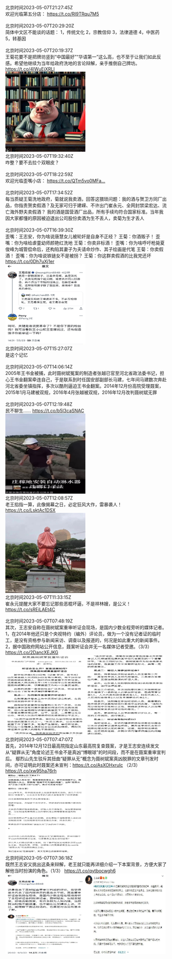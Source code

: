 北京时间2023-05-07T21:27:45Z<br>欢迎光临第五分店：
https://t.co/RI9TRqu7M5<br><br>北京时间2023-05-07T20:29:20Z<br>简体中文区不能谈的话题：
1，传统文化
2，宗教信仰
3，法律道德
4，中医药
5，转基因<br><br>北京时间2023-05-07T20:19:37Z<br>王菊花要不是把牌坊竖到“中国最好”“华语第一”这么高，也不至于让我们如此反感。希望他继续为当年给政府洗地的言论辩解，亲手推倒自己牌坊。 https://t.co/4lWuEjXRLI<br><img src='/temp/2023/1655185618144739329_0.jpg' width='250' height='250'><br>北京时间2023-05-07T19:32:40Z<br>咋整？要不去拉个双眼皮？<br><br>北京时间2023-05-07T18:22:59Z<br>欢迎光临歪嘴小店：
https://t.co/QTm5vo0MFa…<br><br>北京时间2023-05-07T17:34:52Z<br>每当质疑王菊洗地政府，菊就说我卖酒，回答这猥琐问题：我的酒与贺卫方同厂出品，你指责贺卖假酒？及无家可归于建嵘、不许出门崔永元、全网封禁梁宏达、流亡海外野夫卖假酒？
我的酒是国营酒厂出品，所有手续均符合国家标准。当年我因大家都懂的原因被迫退出公司股份卖酒为生不丢人，卖菊为生才丢人<br><br>北京时间2023-05-07T16:39:30Z<br>歪嘴：王志安，你为啥说唐慧女儿被轮奸是自身不正经？
王菊：你酒贩子！
歪嘴：你为啥给虐童幼师颜艳红洗地
王菊：你卖非标酒！
歪嘴：你为啥呼吁枪毙夏俊峰为城管偿命后，还构陷其妻子为夫请命炒作、其子绘画是代笔
王菊：你卖假酒！
歪嘴：你为啥说铁链女不是被拐？
王菊：你这群卖假酒的比我党还坏 https://t.co/0Dh7uXj1er<br><img src='/temp/2023/1655130222667370496_0.jpg' width='250' height='250'><br>北京时间2023-05-07T15:27:07Z<br>是这个记忆<br><br>北京时间2023-05-07T14:06:14Z<br>2005年王书金被捕，此时聂树斌冤案的制造者张越已官至河北省政法委书记，担心王书金翻案牵连自己，于是联系到时任国安部副部长马建，七年间马建数次奔赴河北省委坐镇指挥，多次以酷刑逼迫王书金翻案。2014年12月份高院受理聂案，2015年1月马建被双规，2016年4月张越被双规，2016年12月改判聂树斌无罪<br><br>北京时间2023-05-07T12:19:48Z<br>民不聊生…… https://t.co/b5I3caSNAC<br><img src='/temp/2023/1655064868524019712_0.jpg' width='250' height='250'><br>北京时间2023-05-07T12:08:57Z<br>老王掐指一算，此像揭幕之日，必定狂风大作，雷暴袭人！ https://t.co/LsktAc1DSX<br><img src='/temp/2023/1655062135880445952_0.jpg' width='250' height='250'><br>北京时间2023-05-07T11:33:15Z<br>崔永元提醒大家不要忘记那些恶棍坏逼，不是祥林嫂，是公义！
https://t.co/sREiLAEt4C<br><br>北京时间2023-05-07T07:48:19Z<br>其次，王志安自称在聂树斌案重审听证会现场，是国内少数全程旁听的媒体记者。
1，在2014年他还只是个央视特约（编外）评论员，做为一个没有记者证的临时工，是没有资格参与新闻采访、调查以及报道的，何况是如此重大的新闻事件。
2，据中国政府网站公开信息，聂案听证会并无一名媒体记者受邀。（3/3） https://t.co/2DancXEJKG<br><img src='/temp/2023/1654996545857814529_0.jpg' width='250' height='250'><img src='/temp/2023/1654996545857814529_1.jpg' width='250' height='250'><br>北京时间2023-05-07T07:47:07Z<br>首先，2014年12月12日最高院指定山东最高院复查聂案，才是王志安连续发文从“疑罪从无”角度论述王书金不是真凶“博眼球”的时间段，而不是在聂案重审宣判后。
鄢烈山先生驳斥其扭曲“疑罪从无”概念为聂树斌案真凶脱罪的文章刊发时间，亦可证明此时聂案还未宣判：https://t.co/AsXOHxruIc （2/3） https://t.co/xw95ha76rh<br><img src='/temp/2023/1654996244706754560_0.jpg' width='250' height='250'><br>北京时间2023-05-07T07:36:18Z<br>既然王志安又挑出这条来辩解，老王就只能再详细介绍一下本案背景，方便大家了解他当时扮演的角色。（1/3） https://t.co/qytbocwgh6<br><img src='/temp/2023/1654993520703467520_0.jpg' width='250' height='250'><img src='/temp/2023/1654993520703467520_1.jpg' width='250' height='250'><br>